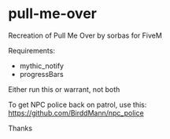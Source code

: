 # pull-me-over
Recreation of Pull Me Over by sorbas for FiveM

Requirements:
- mythic_notify
- progressBars

Either run this or warrant, not both

To get NPC police back on patrol, use this: https://github.com/BirddMann/npc_police

Thanks
